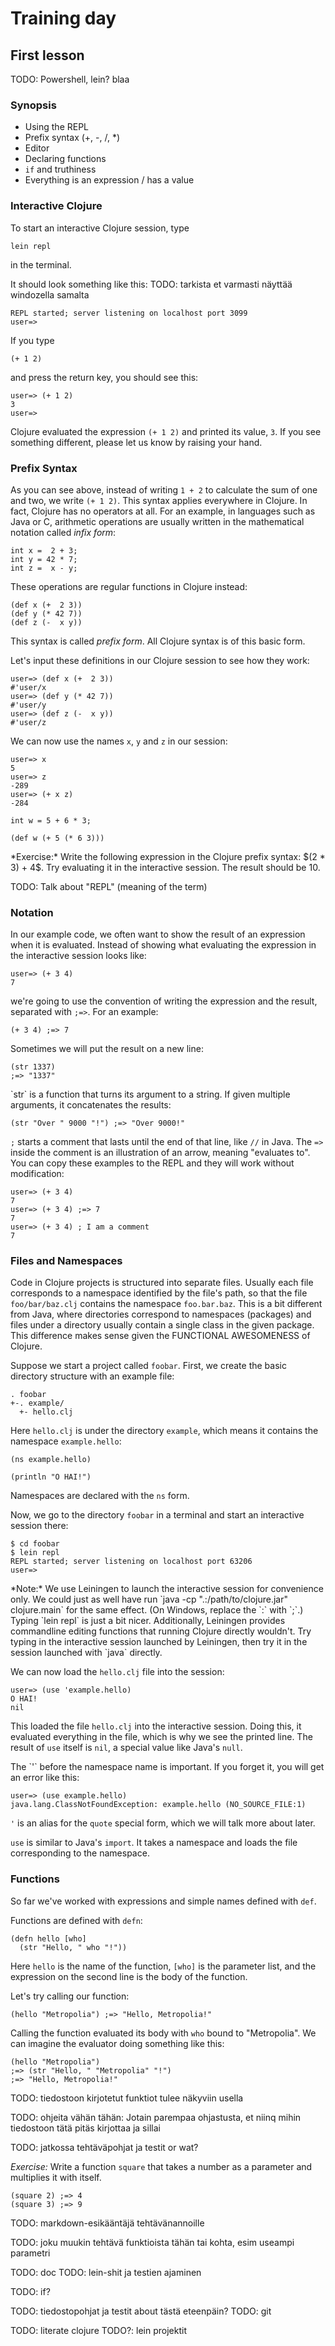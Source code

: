 # Training day

## First lesson

TODO: Powershell, lein? blaa

### Synopsis

- Using the REPL
- Prefix syntax (+, -, /, \*)
- Editor
- Declaring functions
- `if` and truthiness
- Everything is an expression / has a value

### Interactive Clojure

To start an interactive Clojure session, type
```
lein repl
```
in the terminal.

It should look something like this:
TODO: tarkista et varmasti näyttää windozella samalta
```
REPL started; server listening on localhost port 3099
user=>
```

If you type
```{.clojure}
(+ 1 2)
```
and press the return key, you should see this:

```{.clojure}
user=> (+ 1 2)
3
user=>
```

Clojure evaluated the expression `(+ 1 2)` and printed its value, `3`. If you
see something different, please let us know by raising your hand.

### Prefix Syntax

As you can see above, instead of writing `1 + 2` to calculate the sum of one
and two, we write `(+ 1 2)`. This syntax applies everywhere in Clojure. In
fact, Clojure has no operators at all. For an example, in languages such as
Java or C, arithmetic operations are usually written in the mathematical
notation called *infix form*:

```{.java}
int x =  2 + 3;
int y = 42 * 7;
int z =  x - y;
```

These operations are regular functions in Clojure instead:

```{.clojure}
(def x (+  2 3))
(def y (* 42 7))
(def z (-  x y))
```

This syntax is called *prefix form*. All Clojure syntax is of this basic form.

Let's input these definitions in our Clojure session to see how they work:

```{.clojure}
user=> (def x (+  2 3))
#'user/x
user=> (def y (* 42 7))
#'user/y
user=> (def z (-  x y))
#'user/z
```

We can now use the names `x`, `y` and `z` in our session:

```{.clojure}
user=> x
5
user=> z
-289
user=> (+ x z)
-284
```

```{.java}
int w = 5 + 6 * 3;
```

```{.clojure}
(def w (+ 5 (* 6 3)))
```

<section class="exercise alert alert-success">
*Exercise:* Write the following expression in the Clojure prefix syntax: $(2 *
3) + 4$. Try evaluating it in the interactive session. The result should be
10.
</section>

TODO: Talk about "REPL" (meaning of the term)

### Notation

In our example code, we often want to show the result of an expression
when it is evaluated. Instead of showing what evaluating the expression in the
interactive session looks like:

```{.clojure}
user=> (+ 3 4)
7
```

we're going to use the convention of writing the expression and the result,
separated with `;=>`. For an example:

```{.clojure}
(+ 3 4) ;=> 7
```

Sometimes we will put the result on a new line:

```{.clojure}
(str 1337)
;=> "1337"
```

<aside class="alert alert-info">
`str` is a function that turns its argument to a string. If given multiple
arguments, it concatenates the results:

```{.clojure}
(str "Over " 9000 "!") ;=> "Over 9000!"
```

</aside>

`;` starts a comment that lasts until the end of that line, like `//` in Java.
The `=>` inside the comment is an illustration of an arrow, meaning "evaluates
to". You can copy these examples to the REPL and they will work without
modification:

```{.clojure}
user=> (+ 3 4)
7
user=> (+ 3 4) ;=> 7
7
user=> (+ 3 4) ; I am a comment
7
```

### Files and Namespaces

Code in Clojure projects is structured into separate files. Usually each file
corresponds to a namespace identified by the file's path, so that the file
`foo/bar/baz.clj` contains the namespace `foo.bar.baz`. This is a bit
different from Java, where directories correspond to namespaces (packages) and
files under a directory usually contain a single class in the given package.
This difference makes sense given the FUNCTIONAL AWESOMENESS of Clojure.

Suppose we start a project called `foobar`. First, we create the basic
directory structure with an example file:

```
. foobar
+-. example/
  +- hello.clj
```

Here `hello.clj` is under the directory `example`, which means it contains the
namespace `example.hello`:

```{.clojure}
(ns example.hello)

(println "O HAI!")
```

Namespaces are declared with the `ns` form.

Now, we go to the directory `foobar` in a terminal and start an interactive
session there:

```
$ cd foobar
$ lein repl
REPL started; server listening on localhost port 63206
user=>
```

<aside class="alert alert-info">
*Note:* We use Leiningen to launch the interactive session for convenience
only. We could just as well have run `java -cp ".:/path/to/clojure.jar"
clojure.main` for the same effect. (On Windows, replace the `:` with `;`.)
Typing `lein repl` is just a bit nicer.  Additionally, Leiningen provides
commandline editing functions that running Clojure directly wouldn't. Try
typing <i class="icon-arrow-up"></i> in the interactive session launched by
Leiningen, then try it in the session launched with `java` directly.
</aside>

We can now load the `hello.clj` file into the session:

```{.clojure}
user=> (use 'example.hello)
O HAI!
nil
```

This loaded the file `hello.clj` into the interactive session. Doing this, it
evaluated everything in the file, which is why we see the printed line. The
result of `use` itself is `nil`, a special value like Java's `null`.

<aside class="alert alert-error">
The `'` before the namespace name is important. If you forget it, you will get
an error like this:

```{.clojure}
user=> (use example.hello)
java.lang.ClassNotFoundException: example.hello (NO_SOURCE_FILE:1)
```

`'` is an alias for the  `quote` special form, which we will talk more about
later.
</aside>

`use` is similar to Java's `import`. It takes a namespace and loads the file
corresponding to the namespace.

### Functions

So far we've worked with expressions and simple names defined with `def`.

Functions are defined with `defn`:

```{.clojure}
(defn hello [who]
  (str "Hello, " who "!"))
```

Here `hello` is the name of the function, `[who]` is the parameter list, and
the expression on the second line is the body of the function.

Let's try calling our function:

```{.clojure}
(hello "Metropolia") ;=> "Hello, Metropolia!"
```

Calling the function evaluated its body with `who` bound to "Metropolia".
We can imagine the evaluator doing something like this:

```{.clojure}
(hello "Metropolia")
;=> (str "Hello, " "Metropolia" "!")
;=> "Hello, Metropolia!"
```

TODO: tiedostoon kirjotetut funktiot tulee näkyviin usella

TODO: ohjeita vähän tähän: Jotain parempaa ohjastusta, et niinq mihin
tiedostoon tätä pitäs kirjottaa ja sillai

TODO: jatkossa tehtäväpohjat ja testit or wat?

<section class="exercise alert alert-success">

*Exercise:*
Write a function `square` that takes a number as a parameter and multiplies it with itself.

```{.clojure}
(square 2) ;=> 4
(square 3) ;=> 9
```

</section>

TODO: markdown-esikääntäjä tehtävänannoille

TODO: joku muukin tehtävä funktioista tähän tai kohta, esim useampi parametri

TODO: doc
TODO: lein-shit ja testien ajaminen

TODO: if?

TODO: tiedostopohjat ja testit about tästä eteenpäin?
TODO: git

TODO: literate clojure
TODO?: lein projektit

